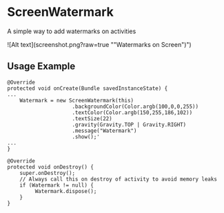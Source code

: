# ScreenWatermark
A simple way to add watermarks on activities

![Alt text](screenshot.png?raw=true ""Watermarks on Screen")")

## Usage Example
``` 
@Override
protected void onCreate(Bundle savedInstanceState) {
...
    Watermark = new ScreenWatermark(this)
                     .backgroundColor(Color.argb(100,0,0,255))
                     .textColor(Color.argb(150,255,186,102))
                     .textSize(22)
                     .gravity(Gravity.TOP | Gravity.RIGHT)
                     .message("Watermark")
                     .show();'
...
}

@Override
protected void onDestroy() {
    super.onDestroy();
    // Always call this on destroy of activity to avoid memory leaks
    if (Watermark != null) {
         Watermark.dispose();
    }
}
    
```                        
